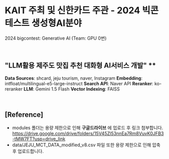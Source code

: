 # KAIT 주최 및 신한카드 주관 - 2024 빅콘테스트 생성형AI분야
2024 bigcontest: Generative AI (Team: GPU 0번)

<br/>

## "LLM활용 제주도 맛집 추천 대화형 AI서비스 개발" **
__Data Sources__: shcard, jeju tourism, naver, Instagram
__Embedding__: intfloat/multilingual-e5-large-instruct
__Search API__: Naver API
__Reranker__: ko-reranker
__LLM__: Gemini 1.5 Flash
__Vector Indexing__: FAISS

<br/>

## [Reference]
- modules 폴더는 용량 제한으로 인해 __구글드라이브__ 에 업로드 후 링크 첨부합니다.
  https://drive.google.com/drive/folders/15V45Zl53nnEa7Rm8VuvK0JFB3-tMW7FT?usp=drive_link
- data/JEJU_MCT_DATA_modified_v8.csv 파일 또한 용량 제한으로 인해 압축 후 업로드합니다.

